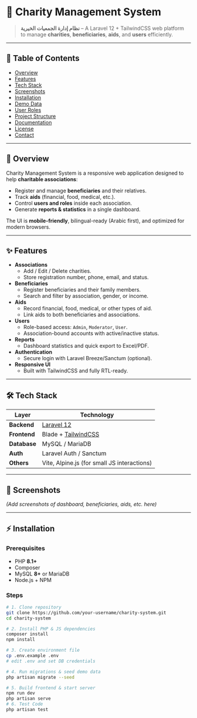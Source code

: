# 🌟 Charity Management System
> **نظام إدارة الجمعيات الخيرية** – A Laravel 12 + TailwindCSS web platform  
> to manage **charities**, **beneficiaries**, **aids**, and **users** efficiently.

---

## 📜 Table of Contents
- [Overview](#overview)
- [Features](#features)
- [Tech Stack](#tech-stack)
- [Screenshots](#screenshots)
- [Installation](#installation)
- [Demo Data](#demo-data)
- [User Roles](#user-roles)
- [Project Structure](#project-structure)
- [Documentation](#documentation)
- [License](#license)
- [Contact](#contact)

---

## 📖 Overview
Charity Management System is a responsive web application designed to help **charitable associations**:
- Register and manage **beneficiaries** and their relatives.
- Track **aids** (financial, food, medical, etc.).
- Control **users and roles** inside each association.
- Generate **reports & statistics** in a single dashboard.

The UI is **mobile-friendly**, bilingual-ready (Arabic first), and optimized for modern browsers.

---

## ✨ Features
- **Associations**
  - Add / Edit / Delete charities.
  - Store registration number, phone, email, and status.
- **Beneficiaries**
  - Register beneficiaries and their family members.
  - Search and filter by association, gender, or income.
- **Aids**
  - Record financial, food, medical, or other types of aid.
  - Link aids to both beneficiaries and associations.
- **Users**
  - Role-based access: `Admin`, `Moderator`, `User`.
  - Association-bound accounts with active/inactive status.
- **Reports**
  - Dashboard statistics and quick export to Excel/PDF.
- **Authentication**
  - Secure login with Laravel Breeze/Sanctum (optional).
- **Responsive UI**
  - Built with TailwindCSS and fully RTL-ready.

---

## 🛠 Tech Stack
| Layer          | Technology                                   |
|----------------|-----------------------------------------------|
| **Backend**    | [Laravel 12](https://laravel.com/)            |
| **Frontend**   | Blade + [TailwindCSS](https://tailwindcss.com/) |
| **Database**   | MySQL / MariaDB                               |
| **Auth**       | Laravel Auth / Sanctum                        |
| **Others**     | Vite, Alpine.js (for small JS interactions)   |

---

## 📸 Screenshots
*(Add screenshots of dashboard, beneficiaries, aids, etc. here)*

---

## ⚡ Installation

### Prerequisites
- PHP **8.1+**
- Composer
- MySQL **8+** or MariaDB
- Node.js + NPM

### Steps
```bash
# 1. Clone repository
git clone https://github.com/your-username/charity-system.git
cd charity-system

# 2. Install PHP & JS dependencies
composer install
npm install

# 3. Create environment file
cp .env.example .env
# edit .env and set DB credentials

# 4. Run migrations & seed demo data
php artisan migrate --seed

# 5. Build frontend & start server
npm run dev
php artisan serve
# 6. Test Code
php artisan test
